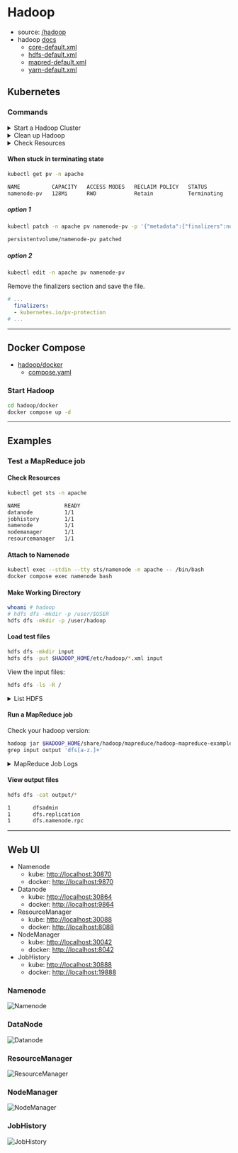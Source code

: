 # Hadoop

- source: [/hadoop](/hadoop)
- hadoop [docs](https://hadoop.apache.org/docs/current/)
  - [core-default.xml](https://hadoop.apache.org/docs/current/hadoop-project-dist/hadoop-common/core-default.xml)
  - [hdfs-default.xml](https://hadoop.apache.org/docs/current/hadoop-project-dist/hadoop-hdfs/hdfs-default.xml)
  - [mapred-default.xml](https://hadoop.apache.org/docs/current/hadoop-mapreduce-client/hadoop-mapreduce-client-core/mapred-default.xml)
  - [yarn-default.xml](https://hadoop.apache.org/docs/current/hadoop-yarn/hadoop-yarn-common/yarn-default.xml)

## Kubernetes

### Commands

<details>
    <summary>Start a Hadoop Cluster</summary>

```bash
kubectl apply -f configmap.yaml -n apache

kubectl apply -f namenode-storageclass.yaml
kubectl apply -f datanode-storageclass.yaml

kubectl apply -f namenode-pv.yaml
kubectl apply -f datanode-pv.yaml

kubectl apply -f namenode-service.yaml -n apache
kubectl apply -f datanode-service.yaml -n apache
kubectl apply -f resourcemanager-service.yaml -n apache
kubectl apply -f nodemanager-service.yaml -n apache
kubectl apply -f jobhistory-service.yaml -n apache

kubectl apply -f namenode-statefulset.yaml -n apache
kubectl apply -f datanode-statefulset.yaml -n apache
kubectl apply -f resourcemanager-statefulset.yaml -n apache
kubectl apply -f nodemanager-statefulset.yaml -n apache
kubectl apply -f jobhistory-statefulset.yaml -n apache
```

</details>

<details>
    <summary>Clean up Hadoop</summary>

```bash
kubectl delete -f jobhistory-statefulset.yaml -n apache
kubectl delete -f nodemanager-statefulset.yaml -n apache
kubectl delete -f resourcemanager-statefulset.yaml -n apache
kubectl delete -f datanode-statefulset.yaml -n apache
kubectl delete -f namenode-statefulset.yaml -n apache

kubectl delete -f jobhistory-service.yaml -n apache
kubectl delete -f nodemanager-service.yaml -n apache
kubectl delete -f resourcemanager-service.yaml -n apache
kubectl delete -f datanode-service.yaml -n apache
kubectl delete -f namenode-service.yaml -n apache

kubectl delete -n apache pvc datanode-pvc-datanode-0
kubectl delete -n apache pvc namenode-pvc-namenode-0

kubectl delete -f namenode-pv.yaml
kubectl delete -f datanode-pv.yaml

kubectl delete -f namenode-storageclass.yaml
kubectl delete -f datanode-storageclass.yaml

kubectl delete -f configmap.yaml -n apache
```

</details>

<details>
    <summary>Check Resources</summary>

```bash
kubectl get cm -n apache
kubectl describe cm hadoop-conf -n apache

kubectl get pv -n apache
kubectl get pvc -n apache
kubectl describe pv namenode-pv -n apache
kubectl describe pv datanode-pv -n apache

kubectl get sts -n apache
kubectl get svc -n apache
```

</details>

#### When stuck in terminating state

```bash
kubectl get pv -n apache

NAME          CAPACITY   ACCESS MODES   RECLAIM POLICY   STATUS        CLAIM                            STORAGECLASS    VOLUMEATTRIBUTESCLASS   REASON   AGE
namenode-pv   128Mi      RWO            Retain           Terminating   apache/namenode-pvc-namenode-0   local-storage   <unset>                          13m
```

##### option 1

```bash
kubectl patch -n apache pv namenode-pv -p '{"metadata":{"finalizers":null}}'

persistentvolume/namenode-pv patched
```

##### option 2

```bash
kubectl edit -n apache pv namenode-pv
```

Remove the finalizers section and save the file.

```yaml
# ...
  finalizers:
  - kubernetes.io/pv-protection
# ...
```

---

## Docker Compose

- [hadoop/docker](/hadoop/docker)
  - [compose.yaml](/hadoop/docker/compose.yaml)

### Start Hadoop

```bash
cd hadoop/docker
docker compose up -d
```

---

## Examples

### Test a MapReduce job

#### Check Resources

```bash
kubectl get sts -n apache

NAME              READY
datanode          1/1
jobhistory        1/1
namenode          1/1
nodemanager       1/1
resourcemanager   1/1
```

#### Attach to Namenode

```bash
kubectl exec --stdin --tty sts/namenode -n apache -- /bin/bash
docker compose exec namenode bash
```

#### Make Working Directory

```bash
whoami # hadoop
# hdfs dfs -mkdir -p /user/$USER
hdfs dfs -mkdir -p /user/hadoop
```

#### Load test files

```bash
hdfs dfs -mkdir input
hdfs dfs -put $HADOOP_HOME/etc/hadoop/*.xml input
```

View the input files:

```bash
hdfs dfs -ls -R /
```

<details>
    <summary>List HDFS</summary>

```bash
drwxrwx---   - hadoop supergroup          0 2024-02-06 14:45 /tmp
drwxrwx---   - hadoop supergroup          0 2024-02-06 14:45 /tmp/hadoop-yarn
drwxrwx---   - hadoop supergroup          0 2024-02-06 14:45 /tmp/hadoop-yarn/staging
drwxrwx---   - hadoop supergroup          0 2024-02-06 14:45 /tmp/hadoop-yarn/staging/history
drwxrwx---   - hadoop supergroup          0 2024-02-06 14:45 /tmp/hadoop-yarn/staging/history/done
drwxrwxrwt   - hadoop supergroup          0 2024-02-06 14:45 /tmp/hadoop-yarn/staging/history/done_intermediate
drwxr-xr-x   - hadoop supergroup          0 2024-02-06 14:56 /user
drwxr-xr-x   - hadoop supergroup          0 2024-02-06 14:56 /user/hadoop
drwxr-xr-x   - hadoop supergroup          0 2024-02-06 14:56 /user/hadoop/input
-rw-r--r--   1 hadoop supergroup       1402 2024-02-06 14:56 /user/hadoop/input/capacity-scheduler.xml
-rw-r--r--   1 hadoop supergroup        189 2024-02-06 14:56 /user/hadoop/input/core-site.xml
-rw-r--r--   1 hadoop supergroup      11765 2024-02-06 14:56 /user/hadoop/input/hadoop-policy.xml
-rw-r--r--   1 hadoop supergroup        683 2024-02-06 14:56 /user/hadoop/input/hdfs-rbf-site.xml
-rw-r--r--   1 hadoop supergroup        185 2024-02-06 14:56 /user/hadoop/input/hdfs-site.xml
-rw-r--r--   1 hadoop supergroup        620 2024-02-06 14:56 /user/hadoop/input/httpfs-site.xml
-rw-r--r--   1 hadoop supergroup       3518 2024-02-06 14:56 /user/hadoop/input/kms-acls.xml
-rw-r--r--   1 hadoop supergroup        682 2024-02-06 14:56 /user/hadoop/input/kms-site.xml
-rw-r--r--   1 hadoop supergroup        589 2024-02-06 14:56 /user/hadoop/input/mapred-site.xml
-rw-r--r--   1 hadoop supergroup        724 2024-02-06 14:56 /user/hadoop/input/yarn-site.xml
```

</details>

#### Run a MapReduce job

Check your hadoop version:

```bash
hadoop jar $HADOOP_HOME/share/hadoop/mapreduce/hadoop-mapreduce-examples-3.y.z.jar \
grep input output 'dfs[a-z.]+'
```

<details>
    <summary>MapReduce Job Logs</summary>

```log
2024-02-09 11:15:26 INFO  DefaultNoHARMFailoverProxyProvider:64 - Connecting to ResourceManager at resourcemanager-0.resourcemanager-svc.apache.svc.cluster.local/10.1.1.26:8032
2024-02-09 11:15:26 INFO  JobResourceUploader:907 - Disabling Erasure Coding for path: /tmp/hadoop-yarn/staging/hadoop/.staging/job_1707477277198_0001
2024-02-09 11:15:27 INFO  FileInputFormat:300 - Total input files to process : 10
2024-02-09 11:15:27 INFO  JobSubmitter:202 - number of splits:10
2024-02-09 11:15:27 INFO  JobSubmitter:298 - Submitting tokens for job: job_1707477277198_0001
2024-02-09 11:15:27 INFO  JobSubmitter:299 - Executing with tokens: []
2024-02-09 11:15:27 INFO  Configuration:2854 - resource-types.xml not found
2024-02-09 11:15:27 INFO  ResourceUtils:476 - Unable to find 'resource-types.xml'.
2024-02-09 11:15:27 INFO  YarnClientImpl:338 - Submitted application application_1707477277198_0001
2024-02-09 11:15:27 INFO  Job:1682 - The url to track the job: http://resourcemanager-0.resourcemanager-svc.apache.svc.cluster.local:8088/proxy/application_1707477277198_0001/
2024-02-09 11:15:27 INFO  Job:1727 - Running job: job_1707477277198_0001
2024-02-09 11:15:33 INFO  Job:1748 - Job job_1707477277198_0001 running in uber mode : false
2024-02-09 11:15:33 INFO  Job:1755 -  map 0% reduce 0%
2024-02-09 11:15:38 INFO  Job:1755 -  map 10% reduce 0%
2024-02-09 11:15:39 INFO  Job:1755 -  map 20% reduce 0%
2024-02-09 11:15:40 INFO  Job:1755 -  map 30% reduce 0%
2024-02-09 11:15:41 INFO  Job:1755 -  map 40% reduce 0%
2024-02-09 11:15:42 INFO  Job:1755 -  map 60% reduce 0%
2024-02-09 11:15:44 INFO  Job:1755 -  map 70% reduce 0%
2024-02-09 11:15:45 INFO  Job:1755 -  map 90% reduce 0%
2024-02-09 11:15:46 INFO  Job:1755 -  map 100% reduce 0%
2024-02-09 11:15:47 INFO  Job:1755 -  map 100% reduce 100%
2024-02-09 11:15:48 INFO  Job:1766 - Job job_1707477277198_0001 completed successfully
2024-02-09 11:15:49 INFO  Job:1773 - Counters: 54
        File System Counters
                FILE: Number of bytes read=78
                FILE: Number of bytes written=3051346
                FILE: Number of read operations=0
                FILE: Number of large read operations=0
                FILE: Number of write operations=0
                HDFS: Number of bytes read=22141
                HDFS: Number of bytes written=176
                HDFS: Number of read operations=35
                HDFS: Number of large read operations=0
                HDFS: Number of write operations=2
                HDFS: Number of bytes read erasure-coded=0
        Job Counters
                Launched map tasks=10
                Launched reduce tasks=1
                Rack-local map tasks=10
                Total time spent by all maps in occupied slots (ms)=16013
                Total time spent by all reduces in occupied slots (ms)=5738
                Total time spent by all map tasks (ms)=16013
                Total time spent by all reduce tasks (ms)=5738
                Total vcore-milliseconds taken by all map tasks=16013
                Total vcore-milliseconds taken by all reduce tasks=5738
                Total megabyte-milliseconds taken by all map tasks=16397312
                Total megabyte-milliseconds taken by all reduce tasks=5875712
        Map-Reduce Framework
                Map input records=506
                Map output records=3
                Map output bytes=66
                Map output materialized bytes=132
                Input split bytes=1539
                Combine input records=3
                Combine output records=3
                Reduce input groups=3
                Reduce shuffle bytes=132
                Reduce input records=3
                Reduce output records=3
                Spilled Records=6
                Shuffled Maps =10
                Failed Shuffles=0
                Merged Map outputs=10
                GC time elapsed (ms)=467
                CPU time spent (ms)=3610
                Physical memory (bytes) snapshot=3573338112
                Virtual memory (bytes) snapshot=29551747072
                Total committed heap usage (bytes)=4665638912
                Peak Map Physical memory (bytes)=402853888
                Peak Map Virtual memory (bytes)=2688602112
                Peak Reduce Physical memory (bytes)=299581440
                Peak Reduce Virtual memory (bytes)=2693697536
        Shuffle Errors
                BAD_ID=0
                CONNECTION=0
                IO_ERROR=0
                WRONG_LENGTH=0
                WRONG_MAP=0
                WRONG_REDUCE=0
        File Input Format Counters
                Bytes Read=20602
        File Output Format Counters
                Bytes Written=176
2024-02-09 11:15:49 INFO  DefaultNoHARMFailoverProxyProvider:64 - Connecting to ResourceManager at resourcemanager-0.resourcemanager-svc.apache.svc.cluster.local/10.1.1.26:8032
2024-02-09 11:15:49 INFO  JobResourceUploader:907 - Disabling Erasure Coding for path: /tmp/hadoop-yarn/staging/hadoop/.staging/job_1707477277198_0002
2024-02-09 11:15:49 INFO  FileInputFormat:300 - Total input files to process : 1
2024-02-09 11:15:49 INFO  JobSubmitter:202 - number of splits:1
2024-02-09 11:15:49 INFO  JobSubmitter:298 - Submitting tokens for job: job_1707477277198_0002
2024-02-09 11:15:49 INFO  JobSubmitter:299 - Executing with tokens: []
2024-02-09 11:15:49 INFO  YarnClientImpl:338 - Submitted application application_1707477277198_0002
2024-02-09 11:15:49 INFO  Job:1682 - The url to track the job: http://resourcemanager-0.resourcemanager-svc.apache.svc.cluster.local:8088/proxy/application_1707477277198_0002/
2024-02-09 11:15:49 INFO  Job:1727 - Running job: job_1707477277198_0002
2024-02-09 11:15:58 INFO  Job:1748 - Job job_1707477277198_0002 running in uber mode : false
2024-02-09 11:15:58 INFO  Job:1755 -  map 0% reduce 0%
2024-02-09 11:16:03 INFO  Job:1755 -  map 100% reduce 0%
2024-02-09 11:16:07 INFO  Job:1755 -  map 100% reduce 100%
2024-02-09 11:16:07 INFO  Job:1766 - Job job_1707477277198_0002 completed successfully
2024-02-09 11:16:07 INFO  Job:1773 - Counters: 54
        File System Counters
                FILE: Number of bytes read=78
                FILE: Number of bytes written=553713
                FILE: Number of read operations=0
                FILE: Number of large read operations=0
                FILE: Number of write operations=0
                HDFS: Number of bytes read=340
                HDFS: Number of bytes written=48
                HDFS: Number of read operations=9
                HDFS: Number of large read operations=0
                HDFS: Number of write operations=2
                HDFS: Number of bytes read erasure-coded=0
        Job Counters
                Launched map tasks=1
                Launched reduce tasks=1
                Rack-local map tasks=1
                Total time spent by all maps in occupied slots (ms)=1562
                Total time spent by all reduces in occupied slots (ms)=1493
                Total time spent by all map tasks (ms)=1562
                Total time spent by all reduce tasks (ms)=1493
                Total vcore-milliseconds taken by all map tasks=1562
                Total vcore-milliseconds taken by all reduce tasks=1493
                Total megabyte-milliseconds taken by all map tasks=1599488
                Total megabyte-milliseconds taken by all reduce tasks=1528832
        Map-Reduce Framework
                Map input records=3
                Map output records=3
                Map output bytes=66
                Map output materialized bytes=78
                Input split bytes=164
                Combine input records=0
                Combine output records=0
                Reduce input groups=1
                Reduce shuffle bytes=78
                Reduce input records=3
                Reduce output records=3
                Spilled Records=6
                Shuffled Maps =1
                Failed Shuffles=0
                Merged Map outputs=1
                GC time elapsed (ms)=53
                CPU time spent (ms)=640
                Physical memory (bytes) snapshot=706383872
                Virtual memory (bytes) snapshot=5386444800
                Total committed heap usage (bytes)=757071872
                Peak Map Physical memory (bytes)=405561344
                Peak Map Virtual memory (bytes)=2689998848
                Peak Reduce Physical memory (bytes)=300822528
                Peak Reduce Virtual memory (bytes)=2696445952
        Shuffle Errors
                BAD_ID=0
                CONNECTION=0
                IO_ERROR=0
                WRONG_LENGTH=0
                WRONG_MAP=0
                WRONG_REDUCE=0
        File Input Format Counters
                Bytes Read=176
        File Output Format Counters
                Bytes Written=48
```

</details>

#### View output files

```bash
hdfs dfs -cat output/*
```

```bash
1       dfsadmin
1       dfs.replication
1       dfs.namenode.rpc
```

---

## Web UI

- Namenode
  - kube: [http://localhost:30870](http://localhost:30870)
  - docker: [http://localhost:9870](http://localhost:9870)
- Datanode
  - kube: [http://localhost:30864](http://localhost:30864)
  - docker: [http://localhost:9864](http://localhost:9864)
- ResourceManager
  - kube: [http://localhost:30088](http://localhost:30088)
  - docker: [http://localhost:8088](http://localhost:8088)
- NodeManager
  - kube: [http://localhost:30042](http://localhost:30042)
  - docker: [http://localhost:8042](http://localhost:8042)
- JobHistory
  - kube: [http://localhost:30888](http://localhost:30888)
  - docker: [http://localhost:19888](http://localhost:19888)

### Namenode

![Namenode](/images/namenode.png)

### DataNode

![Datanode](/images/datanode.png)

### ResourceManager

![ResourceManager](/images/resourcemanager.png)

### NodeManager

![NodeManager](/images/nodemanager.png)

### JobHistory

![JobHistory](/images/jobhistory.png)

